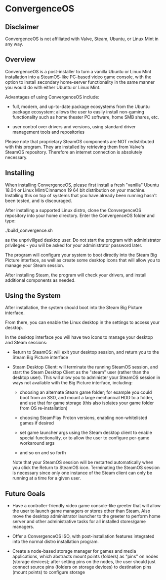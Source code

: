 # ConvergenceOS

## Disclaimer

ConvergenceOS is not affiliated with Valve, Steam, Ubuntu, or Linux Mint in any
way. 

## Overview

ConvergenceOS is a post-installer to turn a vanilla Ubuntu or Linux Mint installation into a SteamOS-like PC-based video game console, with the option to install secondary home-server functionality in the same manner you would do with either Ubuntu or Linux Mint.

Advantages of using ConvergenceOS include:

 - full, modern, and up-to-date package ecosystems from the Ubuntu package ecosystem; allows the user to easily install non-gaming functionality such as home theater PC software, home SMB shares, etc.

 - user control over drivers and versions, using standard driver management  tools and repositories

Please note that proprietary SteamOS components are NOT redistributed with this program.  They are installed by retrieving them from Valve's SteamOS repository.  Therefore an internet connection is absolutely necessary.

## Installing

When installing ConvergenceOS, please first install a fresh "vanilla" Ubuntu 18.04 or Linux Mint/Cinnamon 19 64 bit distribution on your machine.  Installing this on top of systems that you have already been running hasn't been tested, and is discouraged.

After installing a supported Linux distro, clone the ConvergenceOS repository into your home directory.  Enter the ConvergenceOS folder and type:

./build_convergence.sh

as the unpriviliged desktop user.  Do not start the program with administrator privileges - you will be asked for your administrator password later.

The program will configure your system to boot directly into the Steam Big Picture interface, as well as create some desktop icons that will allow you to manage your Steam session.

After installing Steam, the program will check your drivers, and install additional components as needed.

## Using the System

After installation, the system should boot into the Steam Big Picture interface.

From there, you can enable the Linux desktop in the settings to access your desktop.

In the desktop interface you will have two icons to manage your desktop and Steam sessions:

 * Return to SteamOS:  will exit your desktop session, and return you to the Steam Big Picture interface	

 * Steam Desktop Client:  will terminate the running SteamOS session, and start the Steam Desktop Client as the "steam" user (rather than the desktop user).  This will allow you to administer your SteamOS session in ways not available with the Big Picture interface, including:

	* choosing an alternate Steam game folder; for example you could boot from an SSD, and mount a large mechanical HDD to a folder, and use that for game storage (this also isolates your game folder from OS re-installation)

	* choosing SteamPlay Proton versions, enabling non-whitelisted games if desired

	* set game launcher args using the Steam desktop client to enable special functionality, or to allow the user to configure per-game workaround args

	* and so on and so forth

   Note that your SteamOS session will be restarted automatically when you click the Return to SteamOS icon.  Terminating the SteamOS session is necessary since only one instance of the Steam client can only be running at a time for a given user.
   

## Future Goals

 * Have a controller-friendly video game console-like greeter that will allow the user to launch game managers or stores other than Steam.  Also move the desktop administrator launcher to the greeter to perform home server and other   administrative tasks for all installed stores/game managers.

 * Offer a ConvergenceOS ISO, with post-installation features integrated into the normal distro installation program.
 
 * Create a node-based storage manager for games and media applications, which abstracts mount points (folders) as "pins" on nodes (storage devices); after setting pins on the nodes, the user should just connect source pins (folders on storage devices) to destination pins (mount points) to configure storage



